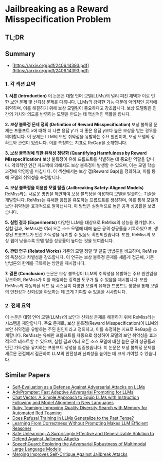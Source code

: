 # Jailbreaking as a Reward Misspecification Problem
## TL;DR
## Summary
- [https://arxiv.org/pdf/2406.14393.pdf](https://arxiv.org/pdf/2406.14393.pdf)

### 1. 각 섹션 요약

**1. 서론 (Introduction)**
이 논문은 대형 언어 모델(LLMs)의 널리 퍼진 채택과 이로 인한 보안 문제 및 신뢰성 문제를 다룹니다. LLMs의 강력한 기능 때문에 악의적인 공격에 취약하며, 이를 해결하기 위해 보상 모델링이 중요하다고 강조합니다. 보상 모델링은 인간의 가치와 의도를 반영하는 모델을 만드는 데 핵심적인 역할을 합니다.

**2. 보상 불특정 문제 정의 (Definition of Reward Misspecification)**
보상 불특정 문제는 프롬프트 x에 대해 더 나쁜 응답 y'가 더 좋은 응답 y보다 높은 보상을 받는 경우를 의미합니다. 이 문제는 LLM의 보안 취약점을 유발하는 주요 원인이며, 보상 모델의 정확도와 관련이 있습니다. 이를 측정하는 지표로 ReGap을 소개합니다.

**3. 보상 불특정에 의한 유해성 정량화 (Quantifying Harmfulness by Reward Misspecification)**
보상 불특정이 유해 프롬프트를 식별하는 데 중요한 역할을 합니다. 악의적인 인간 피드백에 의해서도 보상 불특정이 발생할 수 있으며, 이는 모델 학습 과정에 악영향을 미칩니다. 이 섹션에서는 보상 갭(Reward Gap)을 정의하고, 이를 통해 모델의 취약성을 측정합니다.

**4. 보상 불특정을 이용한 모델 탈출 (Jailbreaking Safety-Aligned Models)**
ReMiss라는 새로운 방법을 제안하여 보상 불특정을 이용하여 모델을 탈출하는 기술을 개발합니다. ReMiss는 유해한 응답을 유도하는 프롬프트를 생성하며, 이를 통해 모델의 보안 취약점을 효과적으로 알아냅니다. 이 방법은 실험적으로 높은 공격 성공률을 보였습니다.

**5. 실험 결과 (Experiments)**
다양한 LLM을 대상으로 ReMiss의 성능을 평가합니다. 실험 결과, ReMiss는 여러 오픈 소스 모델에 대해 높은 공격 성공률을 기록하였으며, 생성된 프롬프트가 인간 가독성을 유지할 수 있음도 확인되었습니다. 또한, ReMiss의 보상 갭이 낮을수록 모델 탈출 성공률이 높다는 것을 보여줍니다.

**6. 관련 연구 (Related Works)**
기존의 모델 정렬 및 탈출 방법론을 비교하며, ReMiss의 독창성과 차별성을 강조합니다. 이 연구는 보상 불특정 문제를 새롭게 접근해, 기존 방법론의 한계를 극복하는 방안을 제시합니다.

**7. 결론 (Conclusion)**
논문은 보상 불특정이 LLM의 취약성을 유발하는 주요 원인임을 강조하며, ReMiss가 이를 해결하는 강력한 도구가 될 수 있음을 제시합니다. 또한 ReMiss의 자동화된 레드 팀 시스템이 다양한 모델의 유해한 프롬프트 생성을 통해 모델의 안전성과 신뢰성을 확보하는 데 크게 기여할 수 있음을 시사합니다.

### 2. 전체 요약

이 논문은 대형 언어 모델(LLMs)의 보안과 신뢰성 문제를 해결하기 위해 ReMiss라는 시스템을 제안합니다. 주요 문제로, 보상 불특정(Reward Misspecification)이 LLM의 보안 취약점을 유발하는 주된 원인이라고 정의하고, 이를 측정하는 지표로 ReGap을 소개합니다. ReMiss는 유해한 프롬프트를 자동으로 생성하여 모델의 보안 취약성을 효과적으로 테스트할 수 있으며, 실험 결과 여러 오픈 소스 모델에 대한 높은 공격 성공률과 인간 가독성을 유지하는 프롬프트 생성을 입증했습니다. 이 논문은 보상 불특정 문제를 새로운 관점에서 접근하여 LLM의 안전성과 신뢰성을 높이는 데 크게 기여할 수 있습니다.

## Similar Papers
- [Self-Evaluation as a Defense Against Adversarial Attacks on LLMs](2407.03234.md)
- [AdvPrompter: Fast Adaptive Adversarial Prompting for LLMs](2404.16873.md)
- [Chat Vector: A Simple Approach to Equip LLMs with Instruction Following and Model Alignment in New Languages](2310.04799.md)
- [Ruby Teaming: Improving Quality Diversity Search with Memory for Automated Red Teaming](2406.11654.md)
- [Does Refusal Training in LLMs Generalize to the Past Tense?](2407.11969.md)
- [Learning From Correctness Without Prompting Makes LLM Efficient Reasoner](2403.19094.md)
- [Safe Unlearning: A Surprisingly Effective and Generalizable Solution to Defend Against Jailbreak Attacks](2407.02855.md)
- [SpeechGuard: Exploring the Adversarial Robustness of Multimodal Large Language Models](2405.08317.md)
- [Merging Improves Self-Critique Against Jailbreak Attacks](2406.07188.md)
